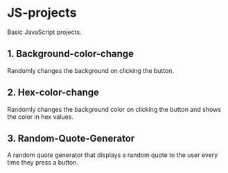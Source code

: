 # JS-projects
Basic JavaScript projects. 

## 1. Background-color-change
Randomly changes the background on clicking the button.

## 2. Hex-color-change
Randomly changes the background color on clicking the button and shows the color in hex values.

## 3. Random-Quote-Generator
A random quote generator that displays a random quote to the user every time they press a button.
